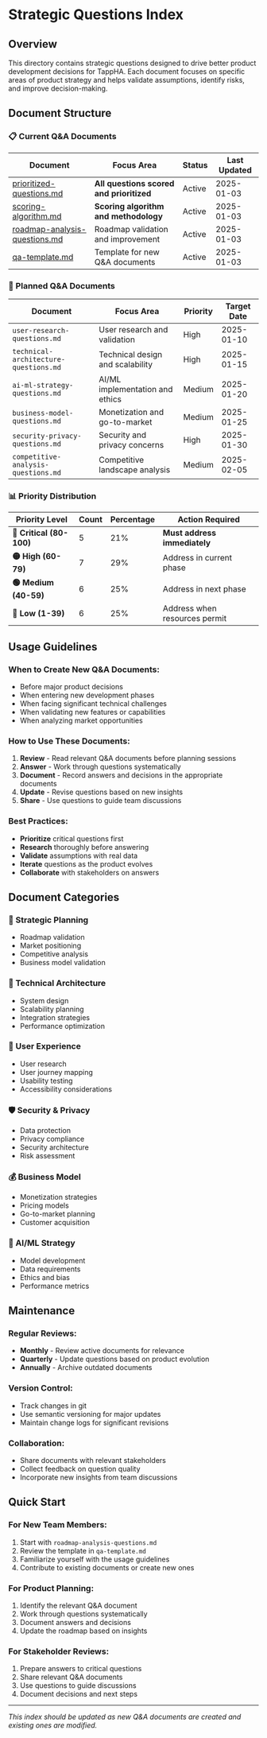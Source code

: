 # Strategic Questions Index

## Overview

This directory contains strategic questions designed to drive better product development decisions for TappHA. Each document focuses on specific areas of product strategy and helps validate assumptions, identify risks, and improve decision-making.

## Document Structure

### 📋 Current Q&A Documents

| Document | Focus Area | Status | Last Updated |
|----------|------------|--------|--------------|
| [prioritized-questions.md](./prioritized-questions.md) | **All questions scored and prioritized** | Active | 2025-01-03 |
| [scoring-algorithm.md](./scoring-algorithm.md) | **Scoring algorithm and methodology** | Active | 2025-01-03 |
| [roadmap-analysis-questions.md](./roadmap-analysis-questions.md) | Roadmap validation and improvement | Active | 2025-01-03 |
| [qa-template.md](./qa-template.md) | Template for new Q&A documents | Active | 2025-01-03 |

### 🔄 Planned Q&A Documents

| Document | Focus Area | Priority | Target Date |
|----------|------------|----------|-------------|
| `user-research-questions.md` | User research and validation | High | 2025-01-10 |
| `technical-architecture-questions.md` | Technical design and scalability | High | 2025-01-15 |
| `ai-ml-strategy-questions.md` | AI/ML implementation and ethics | Medium | 2025-01-20 |
| `business-model-questions.md` | Monetization and go-to-market | Medium | 2025-01-25 |
| `security-privacy-questions.md` | Security and privacy concerns | High | 2025-01-30 |
| `competitive-analysis-questions.md` | Competitive landscape analysis | Medium | 2025-02-05 |

### 📊 Priority Distribution

| Priority Level | Count | Percentage | Action Required |
|----------------|-------|------------|----------------|
| **🔴 Critical (80-100)** | 5 | 21% | **Must address immediately** |
| **🟡 High (60-79)** | 7 | 29% | Address in current phase |
| **🟢 Medium (40-59)** | 6 | 25% | Address in next phase |
| **🔵 Low (1-39)** | 6 | 25% | Address when resources permit |

## Usage Guidelines

### When to Create New Q&A Documents:
- Before major product decisions
- When entering new development phases
- When facing significant technical challenges
- When validating new features or capabilities
- When analyzing market opportunities

### How to Use These Documents:
1. **Review** - Read relevant Q&A documents before planning sessions
2. **Answer** - Work through questions systematically
3. **Document** - Record answers and decisions in the appropriate documents
4. **Update** - Revise questions based on new insights
5. **Share** - Use questions to guide team discussions

### Best Practices:
- **Prioritize** critical questions first
- **Research** thoroughly before answering
- **Validate** assumptions with real data
- **Iterate** questions as the product evolves
- **Collaborate** with stakeholders on answers

## Document Categories

### 🎯 Strategic Planning
- Roadmap validation
- Market positioning
- Competitive analysis
- Business model validation

### 🔧 Technical Architecture
- System design
- Scalability planning
- Integration strategies
- Performance optimization

### 👥 User Experience
- User research
- User journey mapping
- Usability testing
- Accessibility considerations

### 🛡️ Security & Privacy
- Data protection
- Privacy compliance
- Security architecture
- Risk assessment

### 💰 Business Model
- Monetization strategies
- Pricing models
- Go-to-market planning
- Customer acquisition

### 🤖 AI/ML Strategy
- Model development
- Data requirements
- Ethics and bias
- Performance metrics

## Maintenance

### Regular Reviews:
- **Monthly** - Review active documents for relevance
- **Quarterly** - Update questions based on product evolution
- **Annually** - Archive outdated documents

### Version Control:
- Track changes in git
- Use semantic versioning for major updates
- Maintain change logs for significant revisions

### Collaboration:
- Share documents with relevant stakeholders
- Collect feedback on question quality
- Incorporate new insights from team discussions

## Quick Start

### For New Team Members:
1. Start with `roadmap-analysis-questions.md`
2. Review the template in `qa-template.md`
3. Familiarize yourself with the usage guidelines
4. Contribute to existing documents or create new ones

### For Product Planning:
1. Identify the relevant Q&A document
2. Work through questions systematically
3. Document answers and decisions
4. Update the roadmap based on insights

### For Stakeholder Reviews:
1. Prepare answers to critical questions
2. Share relevant Q&A documents
3. Use questions to guide discussions
4. Document decisions and next steps

---

*This index should be updated as new Q&A documents are created and existing ones are modified.* 